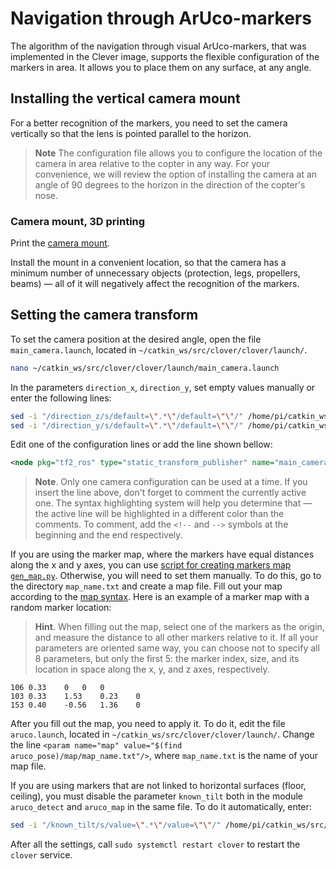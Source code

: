 # Navigation through ArUco-markers

The algorithm of the navigation through visual ArUco-markers, that was implemented in the Clever image, supports the flexible configuration of the markers in area. It allows you to place them on any surface, at any angle.

## Installing the vertical camera mount

For a better recognition of the markers, you need to set the camera vertically so that the lens is pointed parallel to the horizon.

> **Note** The configuration file allows you to configure the location of the camera in area relative to the copter in any way. For your convenience, we will review the option of installing the camera at an angle of 90 degrees to the horizon in the direction of the copter's nose.

### Camera mount, 3D printing

Print the [camera mount](models.md#clover-3).

Install the mount in a convenient location, so that the camera has a minimum number of unnecessary objects (protection, legs, propellers, beams) — all of it will negatively affect the recognition of the markers.

## Setting the camera transform

To set the camera position at the desired angle, open the file `main_camera.launch`, located in `~/catkin_ws/src/clover/clover/launch/`.

```bash
nano ~/catkin_ws/src/clover/clover/launch/main_camera.launch
```

In the parameters `direction_x`, `direction_y`, set empty values manually or enter the following lines:

```bash
sed -i "/direction_z/s/default=\".*\"/default=\"\"/" /home/pi/catkin_ws/src/clover/clover/launch/main_camera.launch
sed -i "/direction_y/s/default=\".*\"/default=\"\"/" /home/pi/catkin_ws/src/clover/clover/launch/main_camera.launch
```

Edit one of the configuration lines or add the line shown bellow:

```xml
<node pkg="tf2_ros" type="static_transform_publisher" name="main_camera_frame" args="0.05 0 0.05 -1.5707963 0 -1.5707963 base_link main_camera_optical"/>
```

> **Note**. Only one camera configuration can be used at a time. If you insert the line above, don't forget to comment the currently active one. The syntax highlighting system will help you determine that — the active line will be highlighted in a different color than the comments. To comment, add the `<!--` and `-->` symbols at the beginning and the end respectively.

If you are using the marker map, where the markers have equal distances along the x and y axes, you can use [script for creating markers map `gen_map.py`](aruco_map.md#marker-map-definition). Otherwise, you will need to set them manually. To do this, go to the directory `map_name.txt` and create a map file. Fill out your map according to the [map syntax](aruco_map.md#marker-map-definition). Here is an example of a marker map with a random marker location:

>**Hint**. When filling out the map, select one of the markers as the origin, and measure the distance to all other markers relative to it. If all your parameters are oriented same way, you can choose not to specify all 8 parameters, but only the first 5: the marker index, size, and its location in space along the x, y, and z axes, respectively.

```
106 0.33    0   0   0
103 0.33    1.53    0.23    0
153 0.40    -0.56   1.36    0
```

After you fill out the map, you need to apply it. To do it, edit the file `aruco.launch`, located in `~/catkin_ws/src/clover/clover/launch/`. Change the line `<param name="map" value="$(find aruco_pose)/map/map_name.txt"/>`, where `map_name.txt` is the name of your map file.

If you are using markers that are not linked to horizontal surfaces (floor, ceiling), you must disable the parameter `known_tilt` both in the module `aruco_detect` and `aruco_map` in the same file. To do it automatically, enter:

```bash
sed -i "/known_tilt/s/value=\".*\"/value=\"\"/" /home/pi/catkin_ws/src/clover/clover/launch/aruco.launch
```

After all the settings, call `sudo systemctl restart clover` to restart the `clover` service.
